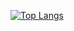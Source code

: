 [![Top Langs](https://github-readme-stats.vercel.app/api/top-langs/?username=oiamo123)](https://github.com/anuraghazra/github-readme-stats)
